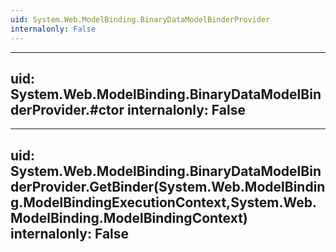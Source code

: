 ```yaml
---
uid: System.Web.ModelBinding.BinaryDataModelBinderProvider
internalonly: False
---
```


---
uid: System.Web.ModelBinding.BinaryDataModelBinderProvider.#ctor
internalonly: False
---

---
uid: System.Web.ModelBinding.BinaryDataModelBinderProvider.GetBinder(System.Web.ModelBinding.ModelBindingExecutionContext,System.Web.ModelBinding.ModelBindingContext)
internalonly: False
---
